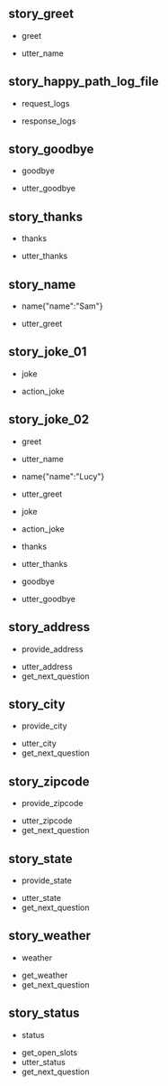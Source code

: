 ## story_greet <!--- The name of the story. It is not mandatory, but useful for debugging. --> 
* greet <!--- User input expressed as intent. In this case it represents users message 'Hello'. --> 
 - utter_name <!--- The response of the chatbot expressed as an action. In this case it represents chatbot's response 'Hello, how can I help?' --> 

## story_happy_path_log_file
* request_logs
 - response_logs

## story_goodbye
* goodbye
 - utter_goodbye

## story_thanks
* thanks
 - utter_thanks
 
## story_name
* name{"name":"Sam"}
 - utter_greet

## story_joke_01
* joke
 - action_joke

## story_joke_02
* greet
 - utter_name
* name{"name":"Lucy"} <!--- User response with an entity. In this case it represents user message 'My name is Lucy.' --> 
 - utter_greet
* joke
 - action_joke
* thanks
 - utter_thanks
* goodbye
 - utter_goodbye 


 <!--- New Stories related to simple bot -->

## story_address
* provide_address
 - utter_address
 - get_next_question

## story_city
* provide_city
 - utter_city
 - get_next_question

## story_zipcode
* provide_zipcode
 - utter_zipcode
 - get_next_question

## story_state
* provide_state
 - utter_state
 - get_next_question

## story_weather
* weather
 - get_weather
 - get_next_question

## story_status
* status
 - get_open_slots
 - utter_status
 - get_next_question